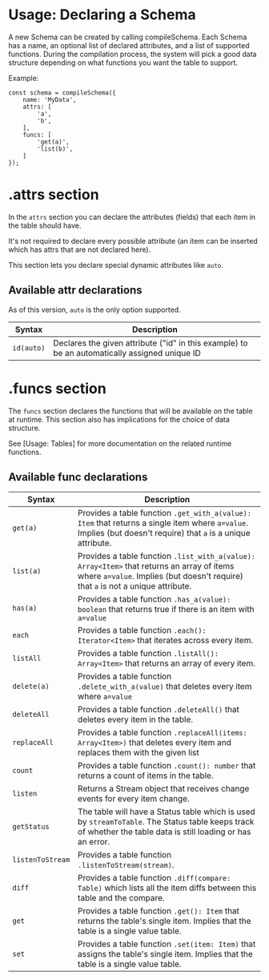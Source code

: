 
# Usage: Declaring a Schema

A new Schema can be created by calling compileSchema. Each Schema has a name, an optional list of declared attributes, and
a list of supported functions. During the compilation process, the system will pick a good data structure depending
on what functions you want the table to support.

Example:

    const schema = compileSchema({
        name: 'MyData',
        attrs: [
            'a',
            'b',
        ],
        funcs: [
            'get(a)',
            'list(b)',
        ]
    });

# .attrs section

In the `attrs` section you can declare the attributes (fields) that each item in the table should have.

It's not required to declare every possible attribute (an item can be inserted which has attrs that are not declared here).

This section lets you declare special dynamic attributes like `auto`.

## Available attr declarations

As of this version, `auto` is the only option supported.

| Syntax | Description |
| ------ | ----------- |
| `id(auto)`  | Declares the given attribute ("id" in this example) to be an automatically assigned unique ID |

# .funcs section

The `funcs` section declares the functions that will be available on the table at runtime. This
section also has implications for the choice of data structure.

See [Usage: Tables] for more documentation on the related runtime functions.

## Available func declarations

| Syntax | Description |
| ------ | ----------- |
| `get(a)`  | Provides a table function `.get_with_a(value): Item` that returns a single item where `a=value`. Implies (but doesn't require) that `a` is a unique attribute. |
| `list(a)`  | Provides a table function `.list_with_a(value): Array<Item>` that returns an array of items where `a=value`. Implies (but doesn't require) that `a` is not a unique attribute. |
| `has(a)`  | Provides a table function `.has_a(value): boolean` that returns true if there is an item with `a=value` |
| `each`  | Provides a table function `.each(): Iterator<Item>` that iterates across every item. |
| `listAll` | Provides a table function `.listAll(): Array<Item>` that returns an array of every item. |
| `delete(a)` | Provides a table function `.delete_with_a(value)` that deletes every item where `a=value` |
| `deleteAll` | Provides a table function `.deleteAll()` that deletes every item in the table. |
| `replaceAll` | Provides a table function `.replaceAll(items: Array<Item>)` that deletes every item and replaces them with the given list |
| `count` | Provides a table function `.count(): number` that returns a count of items in the table. |
| `listen` | Returns a Stream object that receives change events for every item change. |
| `getStatus` | The table will have a Status table which is used by `streamToTable`. The Status table keeps track of whether the table data is still loading or has an error. |
| `listenToStream` | Provides a table function `.listenToStream(stream)`. |
| `diff` | Provides a table function `.diff(compare: Table)` which lists all the item diffs between this table and the compare. |
| `get` | Provides a table function `.get(): Item` that returns the table's single item. Implies that the table is a single value table. |
| `set` | Provides a table function `.set(item: Item)` that assigns the table's single item. Implies that the table is a single value table. |
